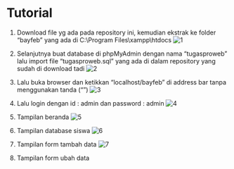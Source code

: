 # Tutorial
1.	Download file yg ada pada repository ini, kemudian ekstrak ke folder “bayfeb” yang ada di C:\Program Files\xampp\htdocs
![1](https://user-images.githubusercontent.com/36888271/39583597-08d9e126-4f23-11e8-8bc9-fe9fb1b18f30.png)
 
2.	Selanjutnya buat database di phpMyAdmin dengan nama “tugasproweb” lalu import file “tugasproweb.sql” yang ada di dalam repository yang sudah di download tadi
![2](https://user-images.githubusercontent.com/36888271/39583648-27136be4-4f23-11e8-8889-2902feb7817e.png)
 
3.	Lalu buka browser dan ketikkan “localhost/bayfeb” di address bar tanpa menggunakan tanda (“”)
![3](https://user-images.githubusercontent.com/36888271/39583667-344d8880-4f23-11e8-85d5-551662a14846.png)
 
4.	Lalu login dengan  id : admin dan password : admin
![4](https://user-images.githubusercontent.com/36888271/39583704-49db6366-4f23-11e8-9844-f479fed8766c.png)
 
5.	Tampilan beranda
 ![5](https://user-images.githubusercontent.com/36888271/39583743-5ecf640c-4f23-11e8-8f0b-2ef1a001c04b.png)

6.	Tampilan database siswa
 ![6](https://user-images.githubusercontent.com/36888271/39583833-92b836f4-4f23-11e8-806b-64faac2c4881.png)

7.	Tampilan form tambah data
 ![7](https://user-images.githubusercontent.com/36888271/39583857-9fe6d452-4f23-11e8-8082-3a81a15d81f5.png)

8.	Tampilan form ubah data
 

